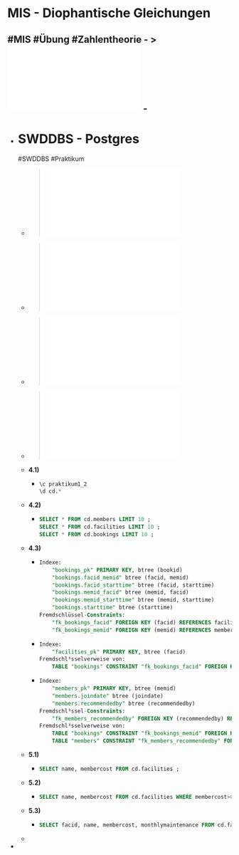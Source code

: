 # MIS - Diophantische Gleichungen
#MIS #Übung #Zahlentheorie
	- > ![Übung Diophantische Gleichung mit erweitertem Euklid](../assets/Diophantische_Gleichungen_Ubung-1_1729166957506_0.pdf)
	-
-
- # SWDDBS - Postgres
  #SWDDBS #Praktikum
	- > ![Folien SQL](../assets/04_SQL_1728901687385_0.pdf)
	- > ![Logischer Entwurf Folien](../assets/03_Logischer_Entwurf.pdf_1728374441710_0.pdf)
	- > ![Folien Postgres](../assets/05_PostgreSQL_1729166689901_0.pdf)
	- > ![Aufgabe 2](../assets/02_Übungsblatt_Aufgabe2024_1729074674737_0.pdf)
	- **4.1)**
		- ```sql
		  \c praktikum1_2
		  \d cd.*
		  ```
	- **4.2)**
		- ```sql
		  SELECT * FROM cd.members LIMIT 10 ;
		  SELECT * FROM cd.facilities LIMIT 10 ;
		  SELECT * FROM cd.bookings LIMIT 10 ;
		  ```
	- **4.3)**
		- ```sql
		  Indexe:
		      "bookings_pk" PRIMARY KEY, btree (bookid)
		      "bookings.facid_memid" btree (facid, memid)
		      "bookings.facid_starttime" btree (facid, starttime)
		      "bookings.memid_facid" btree (memid, facid)
		      "bookings.memid_starttime" btree (memid, starttime)
		      "bookings.starttime" btree (starttime)
		  Fremdschlüssel-Constraints:
		      "fk_bookings_facid" FOREIGN KEY (facid) REFERENCES facilities(facid)
		      "fk_bookings_memid" FOREIGN KEY (memid) REFERENCES members(memid)
		  ```
		- ```sql
		  Indexe:
		      "facilities_pk" PRIMARY KEY, btree (facid)
		  Fremdschl³sselverweise von:
		      TABLE "bookings" CONSTRAINT "fk_bookings_facid" FOREIGN KEY (facid) REFERENCES facilities(facid)
		  ```
		- ```sql
		  Indexe:
		      "members_pk" PRIMARY KEY, btree (memid)
		      "members.joindate" btree (joindate)
		      "members.recommendedby" btree (recommendedby)
		  Fremdschl³ssel-Constraints:
		      "fk_members_recommendedby" FOREIGN KEY (recommendedby) REFERENCES members(memid) ON DELETE SET NULL
		  Fremdschl³sselverweise von:
		      TABLE "bookings" CONSTRAINT "fk_bookings_memid" FOREIGN KEY (memid) REFERENCES members(memid)
		      TABLE "members" CONSTRAINT "fk_members_recommendedby" FOREIGN KEY (recommendedby) REFERENCES members(memid) ON DELETE SET NULL
		  ```
	- **5.1)**
		- ```sql
		  SELECT name, membercost FROM cd.facilities ;
		  ```
	- **5.2)**
		- ```sql
		  SELECT name, membercost FROM cd.facilities WHERE membercost>0 ;
		  ```
	- **5.3)**
		- ```sql
		  SELECT facid, name, membercost, monthlymaintenance FROM cd.facilities WHERE ((facilities.membercost<(facilities.monthlymaintenance/50)) AND facilities.membercost>0) ;
		  ```
	-
-